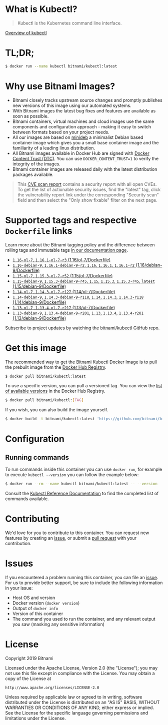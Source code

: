 
# What is Kubectl?

> Kubectl is the Kubernetes command line interface.

[Overview of kubectl](https://kubernetes.io/docs/reference/kubectl/overview/)

# TL;DR;

```bash
$ docker run --name kubectl bitnami/kubectl:latest
```

# Why use Bitnami Images?

* Bitnami closely tracks upstream source changes and promptly publishes new versions of this image using our automated systems.
* With Bitnami images the latest bug fixes and features are available as soon as possible.
* Bitnami containers, virtual machines and cloud images use the same components and configuration approach - making it easy to switch between formats based on your project needs.
* All our images are based on [minideb](https://github.com/bitnami/minideb) a minimalist Debian based container image which gives you a small base container image and the familiarity of a leading linux distribution.
* All Bitnami images available in Docker Hub are signed with [Docker Content Trust (DTC)](https://docs.docker.com/engine/security/trust/content_trust/). You can use `DOCKER_CONTENT_TRUST=1` to verify the integrity of the images.
* Bitnami container images are released daily with the latest distribution packages available.


> This [CVE scan report](https://quay.io/repository/bitnami/kubectl?tab=tags) contains a security report with all open CVEs. To get the list of actionable security issues, find the "latest" tag, click the vulnerability report link under the corresponding "Security scan" field and then select the "Only show fixable" filter on the next page.

# Supported tags and respective `Dockerfile` links

Learn more about the Bitnami tagging policy and the difference between rolling tags and immutable tags [in our documentation page](https://docs.bitnami.com/containers/how-to/understand-rolling-tags-containers/).


* [`1.16-ol-7`, `1.16.1-ol-7-r3` (1.16/ol-7/Dockerfile)](https://github.com/bitnami/bitnami-docker-kubectl/blob/1.16.1-ol-7-r3/1.16/ol-7/Dockerfile)
* [`1.16-debian-9`, `1.16.1-debian-9-r2`, `1.16`, `1.16.1`, `1.16.1-r2` (1.16/debian-9/Dockerfile)](https://github.com/bitnami/bitnami-docker-kubectl/blob/1.16.1-debian-9-r2/1.16/debian-9/Dockerfile)
* [`1.15-ol-7`, `1.15.3-ol-7-r52` (1.15/ol-7/Dockerfile)](https://github.com/bitnami/bitnami-docker-kubectl/blob/1.15.3-ol-7-r52/1.15/ol-7/Dockerfile)
* [`1.15-debian-9`, `1.15.3-debian-9-r45`, `1.15`, `1.15.3`, `1.15.3-r45`, `latest` (1.15/debian-9/Dockerfile)](https://github.com/bitnami/bitnami-docker-kubectl/blob/1.15.3-debian-9-r45/1.15/debian-9/Dockerfile)
* [`1.14-ol-7`, `1.14.3-ol-7-r127` (1.14/ol-7/Dockerfile)](https://github.com/bitnami/bitnami-docker-kubectl/blob/1.14.3-ol-7-r127/1.14/ol-7/Dockerfile)
* [`1.14-debian-9`, `1.14.3-debian-9-r118`, `1.14`, `1.14.3`, `1.14.3-r118` (1.14/debian-9/Dockerfile)](https://github.com/bitnami/bitnami-docker-kubectl/blob/1.14.3-debian-9-r118/1.14/debian-9/Dockerfile)
* [`1.13-ol-7`, `1.13.4-ol-7-r217` (1.13/ol-7/Dockerfile)](https://github.com/bitnami/bitnami-docker-kubectl/blob/1.13.4-ol-7-r217/1.13/ol-7/Dockerfile)
* [`1.13-debian-9`, `1.13.4-debian-9-r201`, `1.13`, `1.13.4`, `1.13.4-r201` (1.13/debian-9/Dockerfile)](https://github.com/bitnami/bitnami-docker-kubectl/blob/1.13.4-debian-9-r201/1.13/debian-9/Dockerfile)

Subscribe to project updates by watching the [bitnami/kubectl GitHub repo](https://github.com/bitnami/bitnami-docker-kubectl).

# Get this image

The recommended way to get the Bitnami Kubectl Docker Image is to pull the prebuilt image from the [Docker Hub Registry](https://hub.docker.com/r/bitnami/kubectl).

```bash
$ docker pull bitnami/kubectl:latest
```

To use a specific version, you can pull a versioned tag. You can view the [list of available versions](https://hub.docker.com/r/bitnami/kubectl/tags/) in the Docker Hub Registry.

```bash
$ docker pull bitnami/kubectl:[TAG]
```

If you wish, you can also build the image yourself.

```bash
$ docker build -t bitnami/kubectl:latest 'https://github.com/bitnami/bitnami-docker-kubectl.git#master:1.15/debian-9'
```

# Configuration

## Running commands

To run commands inside this container you can use `docker run`, for example to execute `kubectl --version` you can follow the example below:

```bash
$ docker run --rm --name kubectl bitnami/kubectl:latest -- --version
```

Consult the [Kubectl Reference Documentation](https://kubernetes.io/docs/reference/generated/kubectl/kubectl-commands) to find the completed list of commands available.

# Contributing

We'd love for you to contribute to this container. You can request new features by creating an [issue](https://github.com/bitnami/bitnami-docker-kubectl/issues), or submit a [pull request](https://github.com/bitnami/bitnami-docker-kubectl/pulls) with your contribution.

# Issues

If you encountered a problem running this container, you can file an [issue](https://github.com/bitnami/bitnami-docker-kubectl/issues). For us to provide better support, be sure to include the following information in your issue:

- Host OS and version
- Docker version (`docker version`)
- Output of `docker info`
- Version of this container
- The command you used to run the container, and any relevant output you saw (masking any sensitive information)

# License

Copyright 2019 Bitnami

Licensed under the Apache License, Version 2.0 (the "License");
you may not use this file except in compliance with the License.
You may obtain a copy of the License at

    http://www.apache.org/licenses/LICENSE-2.0

Unless required by applicable law or agreed to in writing, software
distributed under the License is distributed on an "AS IS" BASIS,
WITHOUT WARRANTIES OR CONDITIONS OF ANY KIND, either express or implied.
See the License for the specific language governing permissions and
limitations under the License.

